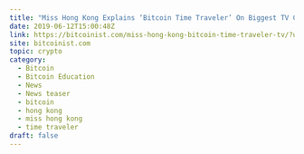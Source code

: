```yaml
---
title: "Miss Hong Kong Explains ‘Bitcoin Time Traveler’ On Biggest TV Channel"
date: 2019-06-12T15:00:48Z
link: https://bitcoinist.com/miss-hong-kong-bitcoin-time-traveler-tv/?utm_medium=RSS&utm_source=hune
site: bitcoinist.com
topic: crypto
category:
  - Bitcoin
  - Bitcoin Education
  - News
  - News teaser
  - bitcoin
  - hong kong
  - miss hong kong
  - time traveler
draft: false
---
```

